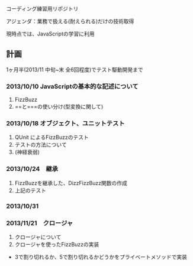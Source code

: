 コーディング練習用リポジトリ

アジェンダ：業務で扱える(耐えられる)だけの技術取得

現時点では、JavaScriptの学習に利用



## 計画

1ヶ月半(2013/11 中旬~末 全6回程度)でテスト駆動開発まで

### 2013/10/10  JavaScriptの基本的な記述について

1. FizzBuzz
2. ==と===の使い分け(型変換に関して)

### 2013/10/18  オブジェクト、ユニットテスト

1. QUnit によるFizzBuzzのテスト
2. テストの方法について
3. (神経衰弱)

### 2013/10/24　継承

1. FizzBuzzを継承した、DizzFizzBuzz関数の作成
2. 上記のテスト

### 2013/10/31


### 2013/11/21　クロージャ

1. クロージャについて
2. クロージャを使ったFizzBuzzの実装
 - 3で割り切れるか、5で割り切れるかどうかをプライベートメソッドで実装

